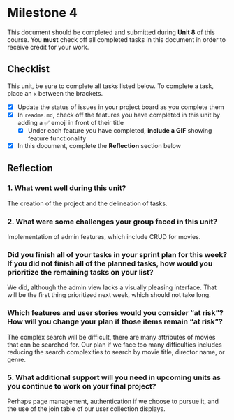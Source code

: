 # Milestone 4

This document should be completed and submitted during **Unit 8** of this course. You **must** check off all completed tasks in this document in order to receive credit for your work.

## Checklist

This unit, be sure to complete all tasks listed below. To complete a task, place an `x` between the brackets.

- [x] Update the status of issues in your project board as you complete them
- [x] In `readme.md`, check off the features you have completed in this unit by adding a ✅ emoji in front of their title
  - [x] Under each feature you have completed, **include a GIF** showing feature functionality
- [x] In this document, complete the **Reflection** section below

## Reflection

### 1. What went well during this unit?

The creation of the project and the delineation of tasks.


### 2. What were some challenges your group faced in this unit?

Implementation of admin features, which include CRUD for movies.

### Did you finish all of your tasks in your sprint plan for this week? If you did not finish all of the planned tasks, how would you prioritize the remaining tasks on your list?

We did, although the admin view lacks a visually pleasing interface. That will be the first thing prioritized next week, which should not take long.

### Which features and user stories would you consider “at risk”? How will you change your plan if those items remain “at risk”?

The complex search will be difficult, there are many attributes of movies that can be searched for. Our plan if we face too many difficulties includes reducing the search complexities to search by movie title, director name, or genre.

### 5. What additional support will you need in upcoming units as you continue to work on your final project?

Perhaps page management, authentication if we choose to pursue it, and the use of the join table of our user collection displays.
